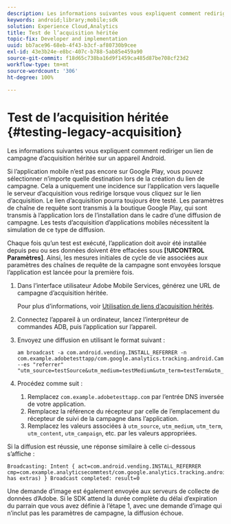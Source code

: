 ```yaml
---
description: Les informations suivantes vous expliquent comment rediriger un lien de campagne d’acquisition héritée sur un appareil Android.
keywords: android;library;mobile;sdk
solution: Experience Cloud,Analytics
title: Test de l’acquisition héritée
topic-fix: Developer and implementation
uuid: bb7ace96-68eb-4f43-b3cf-af80730b9cee
exl-id: 43e3b24e-e8bc-407c-b788-5ab85e459a90
source-git-commit: f18d65c738ba16d9f1459ca485d87be708cf23d2
workflow-type: tm+mt
source-wordcount: '306'
ht-degree: 100%

---
```


# Test de l’acquisition héritée {#testing-legacy-acquisition}

Les informations suivantes vous expliquent comment rediriger un lien de campagne d’acquisition héritée sur un appareil Android.

Si l’application mobile n’est pas encore sur Google Play, vous pouvez sélectionner n’importe quelle destination lors de la création du lien de campagne. Cela a uniquement une incidence sur l’application vers laquelle le serveur d’acquisition vous redirige lorsque vous cliquez sur le lien d’acquisition. Le lien d’acquisition pourra toujours être testé. Les paramètres de chaîne de requête sont transmis à la boutique Google Play, qui sont transmis à l’application lors de l’installation dans le cadre d’une diffusion de campagne. Les tests d’acquisition d’applications mobiles nécessitent la simulation de ce type de diffusion.

Chaque fois qu’un test est exécuté, l’application doit avoir été installée depuis peu ou ses données doivent être effacées sous **[!UICONTROL Paramètres]**. Ainsi, les mesures initiales de cycle de vie associées aux paramètres des chaînes de requête de la campagne sont envoyées lorsque l’application est lancée pour la première fois.

1. Dans l’interface utilisateur Adobe Mobile Services, générez une URL de campagne d’acquisition héritée.

   Pour plus d’informations, voir [Utilisation de liens d’acquisition hérités](/help/using/acquisition-main/c-marketing-links-builder/t-create-edit-adobe-links/c-use-legacy-acquisition-links/c-use-legacy-acquisition-links.md).
1. Connectez l’appareil à un ordinateur, lancez l’interpréteur de commandes ADB, puis l’application sur l’appareil.
1. Envoyez une diffusion en utilisant le format suivant :

   ```
   am broadcast -a com.android.vending.INSTALL_REFERRER -n com.example.adobetesttapp/com.google.analytics.tracking.android.CampaignTrackingReceiver --es "referrer" "utm_source=testSource&utm_medium=testMedium&utm_term=testTerm&utm_content=testContent&utm_campaign=testCampaign&trackingcode=trackingvalue"
   ```

1. Procédez comme suit :
   1. Remplacez `com.example.adobetesttapp.com` par l’entrée DNS inversée de votre application.
   1. Remplacez la référence du récepteur par celle de l’emplacement du récepteur de suivi de la campagne dans l’application.
   1. Remplacez les valeurs associées à `utm_source`, `utm_medium`, `utm_term`, `utm_content`, `utm_campaign`, etc. par les valeurs appropriées.

Si la diffusion est réussie, une réponse similaire à celle ci-dessous s’affiche :

```
Broadcasting: Intent { act=com.android.vending.INSTALL_REFERRER cmp=com.example.analyticsecommtest/com.google.analytics.tracking.android.AnalyticsReceiver has extras) } Broadcast completed: result=0
```

Une demande d’image est également envoyée aux serveurs de collecte de données d’Adobe. Si le SDK attend la durée complète du délai d’expiration du parrain que vous avez définie à l’étape 1, avec une demande d’image qui n’inclut pas les paramètres de campagne, la diffusion échoue.
